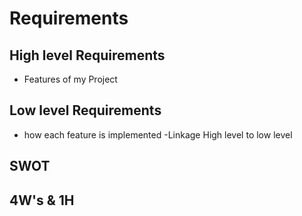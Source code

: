 # Requirements


## High level Requirements
- Features of my Project

## Low level Requirements
- how each feature is implemented
-Linkage High level to low level

## SWOT
## 4W's & 1H